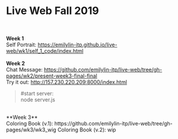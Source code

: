 # Live Web Fall 2019

<br>

**Week 1** <br>
Self Portrait: https://emilylin-itp.github.io/live-web/wk1/self_1_code/index.html
<br>
<br>
**Week 2** <br>
Chat Message: https://github.com/emilylin-itp/live-web/tree/gh-pages/wk2/present-week3-final-final
<br>
Try it out: http://157.230.220.209:8000/index.html
> #start server: <br> 
> node server.js
<br> 
**Week 3** <br>
Coloring Book (v.1): https://github.com/emilylin-itp/live-web/tree/gh-pages/wk3/wk3_wig
Coloring Book (v.2): wip
